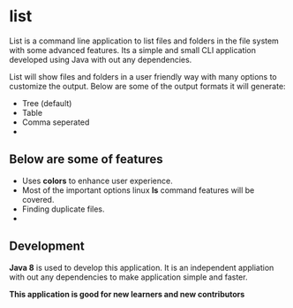 # list
List is a command line application to list files and folders in the file system with some advanced features. Its a simple and small CLI application developed using Java with out any dependencies.

List will show files and folders in a user friendly way with many options to customize the output. Below are some of the output formats it will generate:
* Tree (default)
* Table
* Comma seperated
* <More formats will be added soon>

## Below are some of features

* Uses **colors** to enhance user experience.
* Most of the important options linux **ls** command features will be covered.
* Finding duplicate files.
* <More features will be added soon>

## Development

**Java 8** is used to develop this application. It is an independent appliation with out any dependencies to make application simple and faster.

**This application is good for new learners and new contributors**
